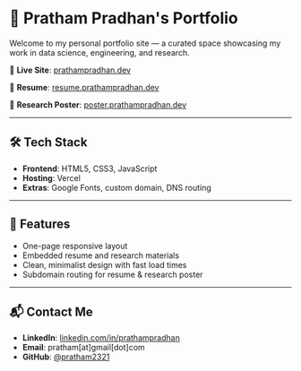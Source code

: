 # 👋 Pratham Pradhan's Portfolio

Welcome to my personal portfolio site — a curated space showcasing my work in data science, engineering, and research.

🔗 **Live Site**: [prathampradhan.dev](https://prathampradhan.dev)

📄 **Resume**: [resume.prathampradhan.dev](https://resume.prathampradhan.dev)

🧠 **Research Poster**: [poster.prathampradhan.dev](https://poster.prathampradhan.dev)

---

## 🛠️ Tech Stack

- **Frontend**: HTML5, CSS3, JavaScript
- **Hosting**: Vercel
- **Extras**: Google Fonts, custom domain, DNS routing

---

## 🚀 Features

- One-page responsive layout
- Embedded resume and research materials
- Clean, minimalist design with fast load times
- Subdomain routing for resume & research poster

---

## 📬 Contact Me

- **LinkedIn**: [linkedin.com/in/prathampradhan](https://linkedin.com/in/prathampradhan)
- **Email**: pratham[at]gmail[dot]com
- **GitHub**: [@pratham2321](https://github.com/pratham2321)
